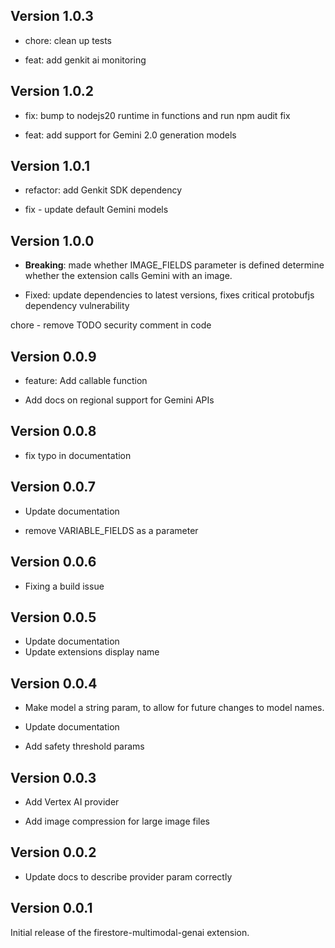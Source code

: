 ## Version 1.0.3

- chore: clean up tests

- feat: add genkit ai monitoring

## Version 1.0.2

- fix: bump to nodejs20 runtime in functions and run npm audit fix

- feat: add support for Gemini 2.0 generation models

## Version 1.0.1

- refactor: add Genkit SDK dependency

- fix - update default Gemini models

## Version 1.0.0

- **Breaking**: made whether IMAGE_FIELDS parameter is defined determine whether the extension calls Gemini with an image.

- Fixed: update dependencies to latest versions, fixes critical protobufjs dependency vulnerability

chore - remove TODO security comment in code

## Version 0.0.9

- feature: Add callable function

- Add docs on regional support for Gemini APIs

## Version 0.0.8

- fix typo in documentation

## Version 0.0.7

- Update documentation

- remove VARIABLE_FIELDS as a parameter

## Version 0.0.6

- Fixing a build issue

## Version 0.0.5

- Update documentation
- Update extensions display name

## Version 0.0.4

- Make model a string param, to allow for future changes to model names.

- Update documentation

- Add safety threshold params

## Version 0.0.3

- Add Vertex AI provider

- Add image compression for large image files

## Version 0.0.2

- Update docs to describe provider param correctly

## Version 0.0.1

Initial release of the firestore-multimodal-genai extension.
